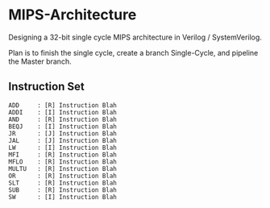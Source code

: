 # MIPS-Architecture

Designing a 32-bit single cycle MIPS architecture in Verilog / SystemVerilog.

Plan is to finish the single cycle, create a branch Single-Cycle, and pipeline the Master branch.

## Instruction Set

    ADD     : [R] Instruction Blah 
    ADDI    : [I] Instruction Blah 
    AND     : [R] Instruction Blah 
    BEQJ    : [I] Instruction Blah 
    JR      : [J] Instruction Blah 
    JAL     : [J] Instruction Blah 
    LW      : [I] Instruction Blah 
    MFI     : [R] Instruction Blah 
    MFLO    : [R] Instruction Blah 
    MULTU   : [R] Instruction Blah 
    OR      : [R] Instruction Blah 
    SLT     : [R] Instruction Blah 
    SUB     : [R] Instruction Blah 
    SW      : [I] Instruction Blah 